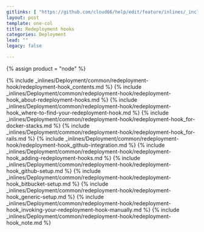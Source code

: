 ```yaml
---
gitlinks: [ "https://github.com/cloud66/help/edit/feature/inlines/_includes/_inlines/Deployment/common/redeployment-hook/redeployment-hook_contents.md", "https://github.com/cloud66/help/edit/feature/inlines/_includes/_inlines/Deployment/common/redeployment-hook/redeployment-hook_about-redeployment-hooks.md", "https://github.com/cloud66/help/edit/feature/inlines/_includes/_inlines/Deployment/common/redeployment-hook/redeployment-hook_where-to-find-your-redeployment-hook.md", "https://github.com/cloud66/help/edit/feature/inlines/_includes/_inlines/Deployment/common/redeployment-hook/redeployment-hook_for-docker-stacks.md", "https://github.com/cloud66/help/edit/feature/inlines/_includes/_inlines/Deployment/common/redeployment-hook/redeployment-hook_for-rails.md", "https://github.com/cloud66/help/edit/feature/inlines/_includes/_inlines/Deployment/common/redeployment-hook/redeployment-hook_github-integration.md", "https://github.com/cloud66/help/edit/feature/inlines/_includes/_inlines/Deployment/common/redeployment-hook/redeployment-hook_adding-redeployment-hooks.md", "https://github.com/cloud66/help/edit/feature/inlines/_includes/_inlines/Deployment/common/redeployment-hook/redeployment-hook_github-setup.md", "https://github.com/cloud66/help/edit/feature/inlines/_includes/_inlines/Deployment/common/redeployment-hook/redeployment-hook_bitbucket-setup.md", "https://github.com/cloud66/help/edit/feature/inlines/_includes/_inlines/Deployment/common/redeployment-hook/redeployment-hook_generic-setup.md", "https://github.com/cloud66/help/edit/feature/inlines/_includes/_inlines/Deployment/common/redeployment-hook/redeployment-hook_invoking-your-redeployment-hook-manually.md", "https://github.com/cloud66/help/edit/feature/inlines/_includes/_inlines/Deployment/common/redeployment-hook/redeployment-hook_note.md" ]
layout: post
template: one-col
title: Redeployment hooks
categories: Deployment
lead: ""
legacy: false

---
```

{% assign product = "node" %}

{% include _inlines/Deployment/common/redeployment-hook/redeployment-hook_contents.md %}
{% include _inlines/Deployment/common/redeployment-hook/redeployment-hook_about-redeployment-hooks.md %}
{% include _inlines/Deployment/common/redeployment-hook/redeployment-hook_where-to-find-your-redeployment-hook.md %}
{% include _inlines/Deployment/common/redeployment-hook/redeployment-hook_for-docker-stacks.md %}
{% include _inlines/Deployment/common/redeployment-hook/redeployment-hook_for-rails.md %}
{% include _inlines/Deployment/common/redeployment-hook/redeployment-hook_github-integration.md %}
{% include _inlines/Deployment/common/redeployment-hook/redeployment-hook_adding-redeployment-hooks.md %}
{% include _inlines/Deployment/common/redeployment-hook/redeployment-hook_github-setup.md %}
{% include _inlines/Deployment/common/redeployment-hook/redeployment-hook_bitbucket-setup.md %}
{% include _inlines/Deployment/common/redeployment-hook/redeployment-hook_generic-setup.md %}
{% include _inlines/Deployment/common/redeployment-hook/redeployment-hook_invoking-your-redeployment-hook-manually.md %}
{% include _inlines/Deployment/common/redeployment-hook/redeployment-hook_note.md %}
